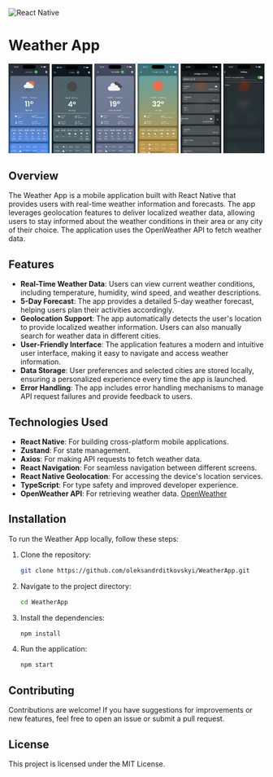 ![React Native](https://img.shields.io/badge/React_Native-0.77-blue?logo=react)
# Weather App

<p align="center">
  <img src="/src/assets/images/readmeImg/1.png" width="16%">
  <img src="/src/assets/images/readmeImg/recording2.gif" width="16%">
  <img src="/src/assets/images/readmeImg/3.png" width="16%">
  <img src="/src/assets/images/readmeImg/4.png" width="16%">
  <img src="/src/assets/images/readmeImg/5.png" width="16%">
  <img src="/src/assets/images/readmeImg/6.png" width="16%">
</p>

## Overview

The Weather App is a mobile application built with React Native that provides users with real-time weather information and forecasts. The app leverages geolocation features to deliver localized weather data, allowing users to stay informed about the weather conditions in their area or any city of their choice. The application uses the OpenWeather API to fetch weather data.

## Features

- **Real-Time Weather Data**: Users can view current weather conditions, including temperature, humidity, wind speed, and weather descriptions.
- **5-Day Forecast**: The app provides a detailed 5-day weather forecast, helping users plan their activities accordingly.
- **Geolocation Support**: The app automatically detects the user's location to provide localized weather information. Users can also manually search for weather data in different cities.
- **User-Friendly Interface**: The application features a modern and intuitive user interface, making it easy to navigate and access weather information.
- **Data Storage**: User preferences and selected cities are stored locally, ensuring a personalized experience every time the app is launched.
- **Error Handling**: The app includes error handling mechanisms to manage API request failures and provide feedback to users.

## Technologies Used

- **React Native**: For building cross-platform mobile applications.
- **Zustand**: For state management.
- **Axios**: For making API requests to fetch weather data.
- **React Navigation**: For seamless navigation between different screens.
- **React Native Geolocation**: For accessing the device's location services.
- **TypeScript**: For type safety and improved developer experience.
- **OpenWeather API**: For retrieving weather data. <a href="https://openweathermap.org/" target="_blank">OpenWeather</a>

## Installation

To run the Weather App locally, follow these steps:

1. Clone the repository:

   ```bash
   git clone https://github.com/oleksandrditkovskyi/WeatherApp.git
   ```

2. Navigate to the project directory:

   ```bash
   cd WeatherApp
   ```

3. Install the dependencies:

   ```bash
   npm install
   ```

4. Run the application:
   ```bash
   npm start
   ```

## Contributing

Contributions are welcome! If you have suggestions for improvements or new features, feel free to open an issue or submit a pull request.

## License

This project is licensed under the MIT License.
